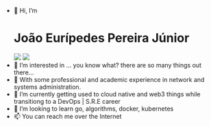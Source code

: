 - 👋 Hi, I’m <h1>João Eurípedes Pereira Júnior</h1>
![](https://github.com/joaoepj/github-stats/blob/master/generated/overview.svg)
![](https://github.com/joaoepj/github-stats/blob/master/generated/languages.svg)
- 👀 I’m interested in ... you know what? there are so many things out there...
- 🌱 With some professional and academic experience in network and systems administration.
-  :rocket: I’m currently getting used to cloud native and web3 things while transitiong to a DevOps | S.R.E career
- 💞️ I’m looking to learn go, algorithms, docker, kubernetes
- 📫 You can reach me over the Internet


<!---
joaoepj/joaoepj is a ✨ special ✨ repository because its `README.md` (this file) appears on your GitHub profile.
You can click the Preview link to take a look at your changes.
--->
